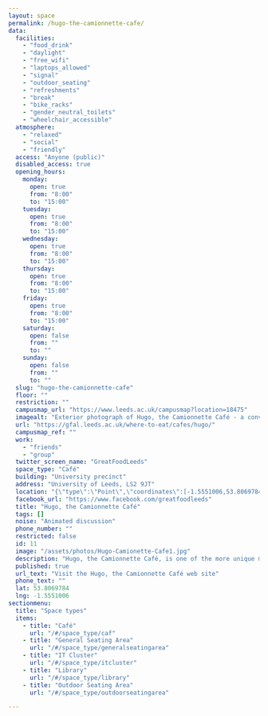 ```yaml
---
layout: space
permalink: /hugo-the-camionnette-cafe/
data:
  facilities:
    - "food_drink"
    - "daylight"
    - "free_wifi"
    - "laptops_allowed"
    - "signal"
    - "outdoor_seating"
    - "refreshments"
    - "break"
    - "bike_racks"
    - "gender_neutral_toilets"
    - "wheelchair_accessible"
  atmosphere:
    - "relaxed"
    - "social"
    - "friendly"
  access: "Anyone (public)"
  disabled_access: true
  opening_hours:
    monday:
      open: true
      from: "8:00"
      to: "15:00"
    tuesday:
      open: true
      from: "8:00"
      to: "15:00"
    wednesday:
      open: true
      from: "8:00"
      to: "15:00"
    thursday:
      open: true
      from: "8:00"
      to: "15:00"
    friday:
      open: true
      from: "8:00"
      to: "15:00"
    saturday:
      open: false
      from: ""
      to: ""
    sunday:
      open: false
      from: ""
      to: ""
  slug: "hugo-the-camionnette-cafe"
  floor: ""
  restriction: ""
  campusmap_url: "https://www.leeds.ac.uk/campusmap?location=18475"
  imagealt: "Exterior photograph of Hugo, the Camionnette Café - a converted Citroën H Van - with Clothworker's Building Central in the backgournd"
  url: "https://gfal.leeds.ac.uk/where-to-eat/cafes/hugo/"
  campusmap_ref: ""
  work:
    - "friends"
    - "group"
  twitter_screen_name: "GreatFoodLeeds"
  space_type: "Café"
  building: "University precinct"
  address: "University of Leeds, LS2 9JT"
  location: "{\"type\":\"Point\",\"coordinates\":[-1.5551006,53.8069784]}"
  facebook_url: "https://www.facebook.com/greatfoodleeds"
  title: "Hugo, the Camionnette Café"
  tags: []
  noise: "Animated discussion"
  phone_number: ""
  restricted: false
  id: 11
  image: "/assets/photos/Hugo-Camionette-Cafe1.jpg"
  description: "Hugo, the Camionnette Café, is one of the more unique members of the Great Food at Leeds team and sells a range of hot drinks, pastries and brownies."
  published: true
  url_text: "Visit the Hugo, the Camionnette Café web site"
  phone_text: ""
  lat: 53.8069784
  lng: -1.5551006
sectionmenu:
  title: "Space types"
  items:
    - title: "Café"
      url: "/#/space_type/caf"
    - title: "General Seating Area"
      url: "/#/space_type/generalseatingarea"
    - title: "IT Cluster"
      url: "/#/space_type/itcluster"
    - title: "Library"
      url: "/#/space_type/library"
    - title: "Outdoor Seating Area"
      url: "/#/space_type/outdoorseatingarea"

---
```

